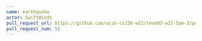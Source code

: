 ```yaml
---
name: earthquake
actor: SwiftWinds
pull_request_url: https://github.com/ucsb-cs156-w22/team03-w22-5pm-3/pull/51
pull_request_num: 51
---
```

